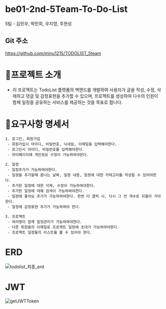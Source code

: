 # be01-2nd-5Team-To-Do-List
5팀 - 김민우, 박민희, 우지영, 주현성

## Git 주소
https://github.com/minu1215/TODOLIST_5team


# 📒프로젝트 소개
- 이 프로젝트는 TodoList 플랫폼의 백엔드를 개발하여 사용자가 글을 작성, 수정, 삭제하고 댓글 및 감정표현을 추가할 수 있으며, 프로젝트를 생성하여 다수의 인원이 함께 일정을 공유하는 서비스를 제공하는 것을 목표로 합니다.


# 🧩요구사항 명세서
```
1. 로그인, 회원가입
 - 회원가입시 아이디, 비밀번호, 닉네임, 이메일을 입력해야한다.
 - 로그인시 아이디, 비밀번호를 입력해야한다.
 - 마이페이지에 개인정보 수정이 가능하여야한다.

2. 일정
 - 일정추가가 가능하여야한다.
 - 일정을 추가할때 끝나는 날짜, 일정 내용, 일정에 대한 카테고리를 작성할 수 있어야한다.
 - 추가한 일정에 대한 삭제, 수정이 가능하여야한다.
 - 추가한 일정에 대해 검색이 가능하여야한다.
 - 일정에 좋아요 추가가 가능하여야한다. 한번 더 클릭 시, 다시 그 전 개수로 되돌아 가야 한다.
 - 일정에 감정표현 추가가 가능하여야 한다.

3. 프로젝트
 - 여러명이 함께 일정관리가 가능하여야한다.
 - 다른 회원들의 이메일로 프로젝트 일정에 초대가 가능하여야한다.
 - 프로젝트 일정들의 리스트를 볼 수 있어야 한다.
```

# ERD

![todolist_최종_erd](https://github.com/beyond-sw-camp/be01-2nd-5Team-To-Do-List/assets/44054359/f87b92bd-7909-4805-9046-3a55ef13c801)

# JWT

![getJWTToken](https://github.com/beyond-sw-camp/be01-2nd-5Team-To-Do-List/assets/44054359/212fb294-5e46-41ed-a86f-e833a2dfe2c0)

